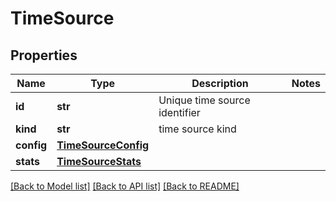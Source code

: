 # TimeSource

## Properties
Name | Type | Description | Notes
------------ | ------------- | ------------- | -------------
**id** | **str** | Unique time source identifier | 
**kind** | **str** | time source kind | 
**config** | [**TimeSourceConfig**](TimeSourceConfig.md) |  | 
**stats** | [**TimeSourceStats**](TimeSourceStats.md) |  | 

[[Back to Model list]](../README.md#documentation-for-models) [[Back to API list]](../README.md#documentation-for-api-endpoints) [[Back to README]](../README.md)


